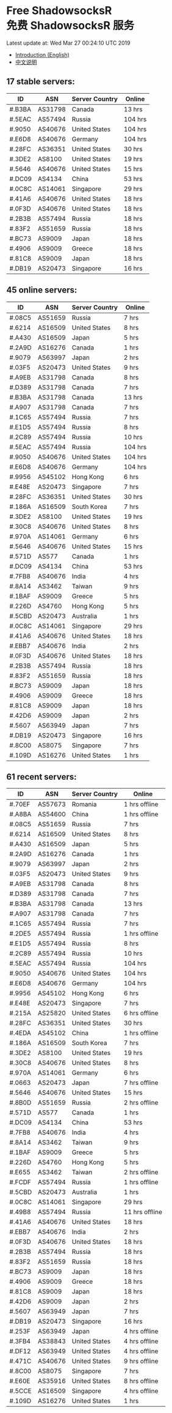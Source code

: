 # Free ShadowsocksR<br>免费 ShadowsocksR 服务

Latest update at: Wed Mar 27 00:24:10 UTC 2019

- [Introduction (English)](https://vision-network.readthedocs.io/en/latest/services/autossr.html)
- [中文说明](https://vision-network.readthedocs.io/zh_CN/latest/services/autossr.html)


## 17 stable servers:

| ID | ASN | Server Country | Online |
| ------ | ------ | ------ | ------ |
| #.B3BA | AS31798 | Canada | 13 hrs |
| #.5EAC | AS57494 | Russia | 104 hrs |
| #.9050 | AS40676 | United States | 104 hrs |
| #.E6D8 | AS40676 | Germany | 104 hrs |
| #.28FC | AS36351 | United States | 30 hrs |
| #.3DE2 | AS8100 | United States | 19 hrs |
| #.5646 | AS40676 | United States | 15 hrs |
| #.DC09 | AS4134 | China | 53 hrs |
| #.0C8C | AS14061 | Singapore | 29 hrs |
| #.41A6 | AS40676 | United States | 18 hrs |
| #.0F3D | AS40676 | United States | 18 hrs |
| #.2B3B | AS57494 | Russia | 18 hrs |
| #.83F2 | AS51659 | Russia | 18 hrs |
| #.BC73 | AS9009 | Japan | 18 hrs |
| #.4906 | AS9009 | Greece | 18 hrs |
| #.81C8 | AS9009 | Japan | 18 hrs |
| #.DB19 | AS20473 | Singapore | 16 hrs |

## 45 online servers:

| ID | ASN | Server Country | Online |
| ------ | ------ | ------ | ------ |
| #.08C5 | AS51659 | Russia | 7 hrs |
| #.6214 | AS16509 | United States | 8 hrs |
| #.A430 | AS16509 | Japan | 5 hrs |
| #.2A9D | AS16276 | Canada | 1 hrs |
| #.9079 | AS63997 | Japan | 2 hrs |
| #.03F5 | AS20473 | United States | 9 hrs |
| #.A9EB | AS31798 | Canada | 8 hrs |
| #.D389 | AS31798 | Canada | 7 hrs |
| #.B3BA | AS31798 | Canada | 13 hrs |
| #.A907 | AS31798 | Canada | 7 hrs |
| #.1C65 | AS57494 | Russia | 7 hrs |
| #.E1D5 | AS57494 | Russia | 8 hrs |
| #.2C89 | AS57494 | Russia | 10 hrs |
| #.5EAC | AS57494 | Russia | 104 hrs |
| #.9050 | AS40676 | United States | 104 hrs |
| #.E6D8 | AS40676 | Germany | 104 hrs |
| #.9956 | AS45102 | Hong Kong | 6 hrs |
| #.E48E | AS20473 | Singapore | 7 hrs |
| #.28FC | AS36351 | United States | 30 hrs |
| #.186A | AS16509 | South Korea | 7 hrs |
| #.3DE2 | AS8100 | United States | 19 hrs |
| #.30C8 | AS40676 | United States | 8 hrs |
| #.970A | AS14061 | Germany | 6 hrs |
| #.5646 | AS40676 | United States | 15 hrs |
| #.571D | AS577 | Canada | 1 hrs |
| #.DC09 | AS4134 | China | 53 hrs |
| #.7FB8 | AS40676 | India | 4 hrs |
| #.8A14 | AS3462 | Taiwan | 9 hrs |
| #.1BAF | AS9009 | Greece | 5 hrs |
| #.226D | AS4760 | Hong Kong | 5 hrs |
| #.5CBD | AS20473 | Australia | 1 hrs |
| #.0C8C | AS14061 | Singapore | 29 hrs |
| #.41A6 | AS40676 | United States | 18 hrs |
| #.EBB7 | AS40676 | India | 2 hrs |
| #.0F3D | AS40676 | United States | 18 hrs |
| #.2B3B | AS57494 | Russia | 18 hrs |
| #.83F2 | AS51659 | Russia | 18 hrs |
| #.BC73 | AS9009 | Japan | 18 hrs |
| #.4906 | AS9009 | Greece | 18 hrs |
| #.81C8 | AS9009 | Japan | 18 hrs |
| #.42D6 | AS9009 | Japan | 2 hrs |
| #.5607 | AS63949 | Japan | 7 hrs |
| #.DB19 | AS20473 | Singapore | 16 hrs |
| #.8C00 | AS8075 | Singapore | 7 hrs |
| #.109D | AS16276 | United States | 1 hrs |

## 61 recent servers:

| ID | ASN | Server Country | Online |
| ------ | ------ | ------ | ------ |
| #.70EF | AS57673 | Romania | 1 hrs offline |
| #.A8BA | AS54600 | China | 1 hrs offline |
| #.08C5 | AS51659 | Russia | 7 hrs |
| #.6214 | AS16509 | United States | 8 hrs |
| #.A430 | AS16509 | Japan | 5 hrs |
| #.2A9D | AS16276 | Canada | 1 hrs |
| #.9079 | AS63997 | Japan | 2 hrs |
| #.03F5 | AS20473 | United States | 9 hrs |
| #.A9EB | AS31798 | Canada | 8 hrs |
| #.D389 | AS31798 | Canada | 7 hrs |
| #.B3BA | AS31798 | Canada | 13 hrs |
| #.A907 | AS31798 | Canada | 7 hrs |
| #.1C65 | AS57494 | Russia | 7 hrs |
| #.2DE5 | AS57494 | Russia | 1 hrs offline |
| #.E1D5 | AS57494 | Russia | 8 hrs |
| #.2C89 | AS57494 | Russia | 10 hrs |
| #.5EAC | AS57494 | Russia | 104 hrs |
| #.9050 | AS40676 | United States | 104 hrs |
| #.E6D8 | AS40676 | Germany | 104 hrs |
| #.9956 | AS45102 | Hong Kong | 6 hrs |
| #.E48E | AS20473 | Singapore | 7 hrs |
| #.215A | AS25820 | United States | 6 hrs offline |
| #.28FC | AS36351 | United States | 30 hrs |
| #.4EDA | AS45102 | China | 1 hrs offline |
| #.186A | AS16509 | South Korea | 7 hrs |
| #.3DE2 | AS8100 | United States | 19 hrs |
| #.30C8 | AS40676 | United States | 8 hrs |
| #.970A | AS14061 | Germany | 6 hrs |
| #.0663 | AS20473 | Japan | 7 hrs offline |
| #.5646 | AS40676 | United States | 15 hrs |
| #.8B0D | AS51659 | Russia | 2 hrs offline |
| #.571D | AS577 | Canada | 1 hrs |
| #.DC09 | AS4134 | China | 53 hrs |
| #.7FB8 | AS40676 | India | 4 hrs |
| #.8A14 | AS3462 | Taiwan | 9 hrs |
| #.1BAF | AS9009 | Greece | 5 hrs |
| #.226D | AS4760 | Hong Kong | 5 hrs |
| #.E655 | AS3462 | Taiwan | 2 hrs offline |
| #.FCDF | AS57494 | Russia | 1 hrs offline |
| #.5CBD | AS20473 | Australia | 1 hrs |
| #.0C8C | AS14061 | Singapore | 29 hrs |
| #.49B8 | AS57494 | Russia | 11 hrs offline |
| #.41A6 | AS40676 | United States | 18 hrs |
| #.EBB7 | AS40676 | India | 2 hrs |
| #.0F3D | AS40676 | United States | 18 hrs |
| #.2B3B | AS57494 | Russia | 18 hrs |
| #.83F2 | AS51659 | Russia | 18 hrs |
| #.BC73 | AS9009 | Japan | 18 hrs |
| #.4906 | AS9009 | Greece | 18 hrs |
| #.81C8 | AS9009 | Japan | 18 hrs |
| #.42D6 | AS9009 | Japan | 2 hrs |
| #.5607 | AS63949 | Japan | 7 hrs |
| #.DB19 | AS20473 | Singapore | 16 hrs |
| #.253F | AS63949 | Japan | 4 hrs offline |
| #.3FB4 | AS38843 | United States | 4 hrs offline |
| #.DF12 | AS63949 | United States | 4 hrs offline |
| #.471C | AS40676 | United States | 9 hrs offline |
| #.8C00 | AS8075 | Singapore | 7 hrs |
| #.E60E | AS35916 | United States | 8 hrs offline |
| #.5CCE | AS16509 | Singapore | 4 hrs offline |
| #.109D | AS16276 | United States | 1 hrs |


